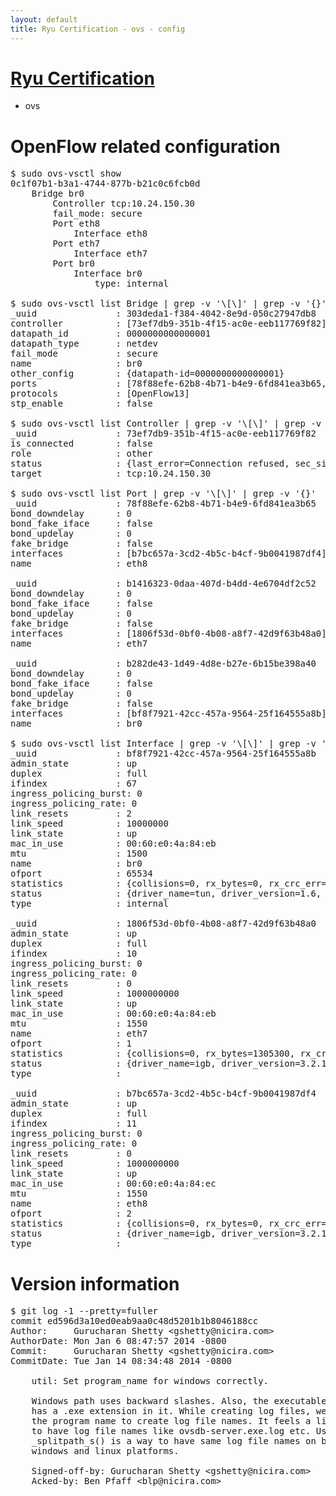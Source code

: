 ```yaml
---
layout: default
title: Ryu Certification - ovs - config
---
```

# [Ryu Certification](http://osrg.github.io/ryu/certification.html)
* ovs 

# OpenFlow related configuration
<pre>
$ sudo ovs-vsctl show
0c1f07b1-b3a1-4744-877b-b21c0c6fcb0d
    Bridge br0
        Controller tcp:10.24.150.30
        fail_mode: secure
        Port eth8
            Interface eth8
        Port eth7
            Interface eth7
        Port br0
            Interface br0
                type: internal

$ sudo ovs-vsctl list Bridge | grep -v '\[\]' | grep -v '{}'
_uuid               : 303deda1-f384-4042-8e9d-050c27947db8
controller          : [73ef7db9-351b-4f15-ac0e-eeb117769f82]
datapath_id         : 0000000000000001
datapath_type       : netdev
fail_mode           : secure
name                : br0
other_config        : {datapath-id=0000000000000001}
ports               : [78f88efe-62b8-4b71-b4e9-6fd841ea3b65, b1416323-0daa-407d-b4dd-4e6704df2c52, b282de43-1d49-4d8e-b27e-6b15be398a40]
protocols           : [OpenFlow13]
stp_enable          : false

$ sudo ovs-vsctl list Controller | grep -v '\[\]' | grep -v '{}'
_uuid               : 73ef7db9-351b-4f15-ac0e-eeb117769f82
is_connected        : false
role                : other
status              : {last_error=Connection refused, sec_since_connect=302, sec_since_disconnect=1, state=BACKOFF}
target              : tcp:10.24.150.30

$ sudo ovs-vsctl list Port | grep -v '\[\]' | grep -v '{}'
_uuid               : 78f88efe-62b8-4b71-b4e9-6fd841ea3b65
bond_downdelay      : 0
bond_fake_iface     : false
bond_updelay        : 0
fake_bridge         : false
interfaces          : [b7bc657a-3cd2-4b5c-b4cf-9b0041987df4]
name                : eth8

_uuid               : b1416323-0daa-407d-b4dd-4e6704df2c52
bond_downdelay      : 0
bond_fake_iface     : false
bond_updelay        : 0
fake_bridge         : false
interfaces          : [1806f53d-0bf0-4b08-a8f7-42d9f63b48a0]
name                : eth7

_uuid               : b282de43-1d49-4d8e-b27e-6b15be398a40
bond_downdelay      : 0
bond_fake_iface     : false
bond_updelay        : 0
fake_bridge         : false
interfaces          : [bf8f7921-42cc-457a-9564-25f164555a8b]
name                : br0

$ sudo ovs-vsctl list Interface | grep -v '\[\]' | grep -v '{}'
_uuid               : bf8f7921-42cc-457a-9564-25f164555a8b
admin_state         : up
duplex              : full
ifindex             : 67
ingress_policing_burst: 0
ingress_policing_rate: 0
link_resets         : 2
link_speed          : 10000000
link_state          : up
mac_in_use          : 00:60:e0:4a:84:eb
mtu                 : 1500
name                : br0
ofport              : 65534
statistics          : {collisions=0, rx_bytes=0, rx_crc_err=0, rx_dropped=0, rx_errors=0, rx_frame_err=0, rx_over_err=0, rx_packets=0, tx_bytes=0, tx_dropped=0, tx_errors=0, tx_packets=0}
status              : {driver_name=tun, driver_version=1.6, firmware_version=N/A}
type                : internal

_uuid               : 1806f53d-0bf0-4b08-a8f7-42d9f63b48a0
admin_state         : up
duplex              : full
ifindex             : 10
ingress_policing_burst: 0
ingress_policing_rate: 0
link_resets         : 0
link_speed          : 1000000000
link_state          : up
mac_in_use          : 00:60:e0:4a:84:eb
mtu                 : 1550
name                : eth7
ofport              : 1
statistics          : {collisions=0, rx_bytes=1305300, rx_crc_err=0, rx_dropped=0, rx_errors=0, rx_frame_err=0, rx_over_err=0, rx_packets=13200, tx_bytes=0, tx_dropped=0, tx_errors=0, tx_packets=0}
status              : {driver_name=igb, driver_version=3.2.10-k, firmware_version=3.10-0}
type                : 

_uuid               : b7bc657a-3cd2-4b5c-b4cf-9b0041987df4
admin_state         : up
duplex              : full
ifindex             : 11
ingress_policing_burst: 0
ingress_policing_rate: 0
link_resets         : 0
link_speed          : 1000000000
link_state          : up
mac_in_use          : 00:60:e0:4a:84:ec
mtu                 : 1550
name                : eth8
ofport              : 2
statistics          : {collisions=0, rx_bytes=0, rx_crc_err=0, rx_dropped=0, rx_errors=0, rx_frame_err=0, rx_over_err=0, rx_packets=0, tx_bytes=408440, tx_dropped=0, tx_errors=0, tx_packets=4400}
status              : {driver_name=igb, driver_version=3.2.10-k, firmware_version=3.10-0}
type                : 
</pre>

# Version information
<pre>
$ git log -1 --pretty=fuller
commit ed596d3a10ed0eab9aa0c48d5201b1b8046188cc
Author:     Gurucharan Shetty &lt;gshetty@nicira.com&gt;
AuthorDate: Mon Jan 6 08:47:57 2014 -0800
Commit:     Gurucharan Shetty &lt;gshetty@nicira.com&gt;
CommitDate: Tue Jan 14 08:34:48 2014 -0800

    util: Set program_name for windows correctly.
    
    Windows path uses backward slashes. Also, the executable name
    has a .exe extension in it. While creating log files, we use
    the program name to create log file names. It feels a little odd
    to have log file names like ovsdb-server.exe.log etc. Using
    _splitpath_s() is a way to have same log file names on both
    windows and linux platforms.
    
    Signed-off-by: Gurucharan Shetty &lt;gshetty@nicira.com&gt;
    Acked-by: Ben Pfaff &lt;blp@nicira.com&gt;
</pre>
